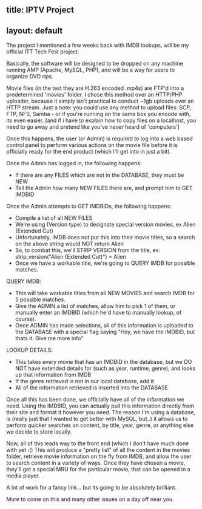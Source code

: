 title: IPTV Project
---
layout: default
---

The project I mentioned a few weeks back with IMDB lookups, will be my
official ITT Tech Fest project.

Basically, the software will be designed to be dropped on any machine running
AMP (Apache, MySQL, PHP), and will be a way for users to organize DVD rips.

Movie files (in the test they are H.263 encoded .mp4s) are FTP'd into a
predetermined 'movies' folder. I chose this method over an HTTP/PHP uploader,
because it simply isn't practical to conduct ~1gb uploads over an HTTP stream.
Just a note: you could use any method to upload files: SCP, FTP, NFS, Samba -
or if you're running on the same box you encode with, its even easier. [and if
i have to explain _how_ to copy files on a localhost, you need to go
away and pretend like you've never heard of 'computers']

Once this happens, the user (or Admin) is required to log into a web based
control panel to perform various actions on the movie file before it is
officially ready for the end product (which I'll get into in just a bit).

Once the Admin has logged in, the following happens:

* If there are any FILES which are not in the DATABASE, they must be NEW
* Tell the Admin how many NEW FILES there are, and prompt him to GET IMDBID

Once the Admin attempts to GET IMDBIDs, the following happens:

* Compile a list of all NEW FILES
* We're using (Version type) to designate special version movies, ex Alien
  (Extended Cut)
* Unfortunately, IMDB does not put this into their movie titles, so a search
  on the above string would NOT return Alien
* So, to combat this, we'll STRIP VERSION from the title, ex:
  strip_version("Alien (Extended Cut)") = Alien
* Once we have a workable title, we're going to QUERY IMDB for possible
  matches.

QUERY IMDB:

* This will take workable titles from all NEW MOVIES and search IMDB for 5
  possible matches.
* Give the ADMIN a list of matches, allow him to pick 1 of them, or manually
  enter an IMDBID (which he'd have to manually lookup, of course).
* Once ADMIN has made selections, all of this information is uploaded to the
  DATABASE with a special flag saying "Hey, we have the IMDBID, but thats it.
  Give me more info"

LOOKUP DETAILS:

* This takes every movie that has an IMDBID in the database, but we DO NOT
  have extended details for (such as year, runtime, genre), and looks up that
  information from IMDB
* If the genre retrieved is not in our local database, add it
* All of the information retrieved is inserted into the DATABASE

Once all this has been done, we officially have all of the information we
need. Using the IMDBID, you can actually pull this information directly from
their site and format it however you need. The reason I'm using a database, is
(really just that I wanted to get better with MySQL, but..) it allows us to
perform quicker searches on content, by title, year, genre, or anything else
we decide to store locally.

Now, all of this leads way to the front end (which I don't have much done with
yet :() This will produce a "pretty list" of all the content in the movies
folder, retrieve movie information on the fly from IMDB, and allow the user to
search content in a variety of ways. Once they have chosen a movie, they'll
get a special MRU for the particular movie, that can be opened in a media
player.

A lot of work for a fancy link... but its going to be absolutely brilliant.

More to come on this and many other issues on a day off near you.
